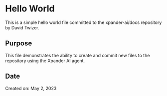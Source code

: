 # Hello World

This is a simple hello world file committed to the xpander-ai/docs repository by David Twizer.

## Purpose

This file demonstrates the ability to create and commit new files to the repository using the Xpander AI agent.

## Date

Created on: May 2, 2023